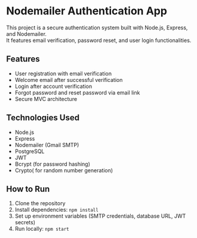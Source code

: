 # Nodemailer Authentication App

This project is a secure authentication system built with Node.js, Express, and Nodemailer.  
It features email verification, password reset, and user login functionalities.

## Features
- User registration with email verification
- Welcome email after successful verification
- Login after account verification
- Forgot password and reset password via email link
- Secure MVC architecture

## Technologies Used
- Node.js
- Express
- Nodemailer (Gmail SMTP)
- PostgreSQL 
- JWT 
- Bcrypt (for password hashing)
- Crypto( for random number generation)

## How to Run
1. Clone the repository
2. Install dependencies: `npm install`
3. Set up environment variables (SMTP credentials, database URL, JWT secrets)
4. Run locally: `npm start`

